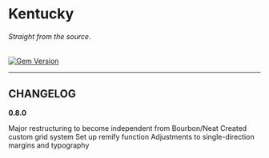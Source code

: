 # Kentucky
###### Straight from the source.

[![Gem Version](https://badge.fury.io/rb/kentucky.png)](http://badge.fury.io/rb/kentucky)

***

## CHANGELOG

**0.8.0**

Major restructuring to become independent from Bourbon/Neat
Created custom grid system
Set up remify function
Adjustments to single-direction margins and typography